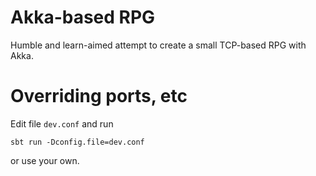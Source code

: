 # Akka-based RPG

Humble and learn-aimed attempt to create a small TCP-based RPG with Akka.

# Overriding ports, etc

Edit file `dev.conf` and run

~~~
sbt run -Dconfig.file=dev.conf
~~~

or use your own.
